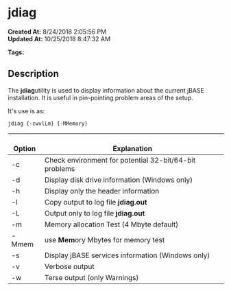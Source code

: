 # jdiag

**Created At:** 8/24/2018 2:05:56 PM  
**Updated At:** 10/25/2018 8:47:32 AM  

**Tags:**
<badge text='diagnosis' vertical='middle' />

## Description 

The **jdiag**utility is used to display information about the current jBASE installation. It is useful in pin-pointing problem areas of the setup.

It's use is as:

```
jdiag {-cwvlLm} {-MMemory}
```




| <br>Option<br> | <br>Explanation<br> |
| --- | --- |
| -c | Check environment for potential 32-bit/64-bit problems<br> |
| -d | Display disk drive information (Windows only)<br> |
| -h | Display only the header information |
| -l | Copy output to log file **jdiag.out** |
| -L | Output only to log file **jdiag.out** |
| -m | Memory allocation Test (4 Mbyte default) |
| -Mmem | use **Mem**ory Mbytes for memory test |
| -s | Display jBASE services information (Windows only) |
| -v | Verbose output |
| -w | Terse output (only Warnings) |



